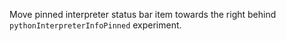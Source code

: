 Move pinned interpreter status bar item towards the right behind `pythonInterpreterInfoPinned` experiment.
